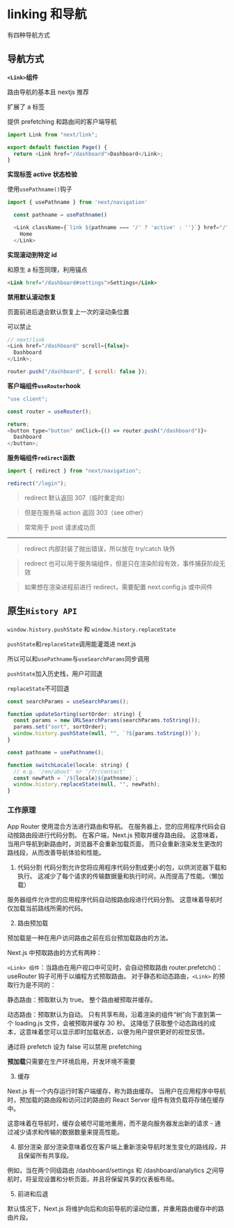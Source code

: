 # linking 和导航

有四种导航方式

## 导航方式

**`<Link>`组件**

路由导航的基本且 nextjs 推荐

扩展了 a 标签

提供 prefetching 和路由间的客户端导航

```js
import Link from "next/link";

export default function Page() {
  return <Link href="/dashboard">Dashboard</Link>;
}
```

**实现标签 active 状态检验**

使用`usePathname()`钩子

```js
import { usePathname } from 'next/navigation'

  const pathname = usePathname()

  <Link className={`link ${pathname === '/' ? 'active' : ''}`} href="/">
    Home
  </Link>
```

**实现滚动到特定 id**

和原生 a 标签同理，利用锚点

```html
<Link href="/dashboard#settings">Settings</Link>
```

**禁用默认滚动恢复**

页面前进后退会默认恢复上一次的滚动条位置

可以禁止

```js
// next/link
<Link href="/dashboard" scroll={false}>
  Dashboard
</Link>;

router.push("/dashboard", { scroll: false });
```

**客户端组件`useRouter`hook**

```js
"use client";

const router = useRouter();

return;
<button type="button" onClick={() => router.push("/dashboard")}>
  Dashboard
</button>;
```

**服务端组件`redirect`函数**

```js
import { redirect } from "next/navigation";

redirect("/login");
```

> redirect 默认返回 307（临时重定向）

> 但是在服务端 action 返回 303（see other）

> 常常用于 post 请求成功页

---

> redirect 内部封装了抛出错误，所以放在 try/catch 块外

> redirect 也可以用于服务端组件，但是只在渲染阶段有效，事件捕获阶段无效

> 如果想在渲染进程前进行 redirect，需要配置 next.config.js 或中间件

## 原生`History API`

`window.history.pushState` 和 `window.history.replaceState`

`pushState`和`replaceState`调用能灌溉进 next.js

所以可以和`usePathname`与`useSearchParams`同步调用

`pushState`加入历史栈，用户可回退

`replaceState`不可回退

```js
const searchParams = useSearchParams();

function updateSorting(sortOrder: string) {
  const params = new URLSearchParams(searchParams.toString());
  params.set("sort", sortOrder);
  window.history.pushState(null, "", `?${params.toString()}`);
}

const pathname = usePathname();

function switchLocale(locale: string) {
  // e.g. '/en/about' or '/fr/contact'
  const newPath = `/${locale}${pathname}`;
  window.history.replaceState(null, "", newPath);
}
```

### 工作原理

App Router 使用混合方法进行路由和导航。
在服务器上，您的应用程序代码会自动按路由段进行代码分割。
在客户端，Next.js 预取并缓存路由段。
这意味着，当用户导航到新路由时，浏览器不会重新加载页面，
而只会重新渲染发生更改的路线段，从而改善导航体验和性能。

1. 代码分割
   代码分割允许您将应用程序代码分割成更小的包，以供浏览器下载和执行。
   这减少了每个请求的传输数据量和执行时间，从而提高了性能。（懒加载）

服务器组件允许您的应用程序代码自动按路由段进行代码分割。
这意味着导航时仅加载当前路线所需的代码。

2. 路由预加载

预加载是一种在用户访问路由之前在后台预加载路由的方法。

Next.js 中预取路由的方式有两种：

`<Link> 组件`：当路由在用户视口中可见时，会自动预取路由
router.prefetch()：useRouter 钩子可用于以编程方式预取路由。
对于静态和动态路由，`<Link>` 的预取行为是不同的：

静态路由：预取默认为 true。 整个路由被预取并缓存。

动态路由：预取默认为自动。 只有共享布局，沿着渲染的组件“树”向下直到第一个 loading.js 文件，会被预取并缓存 30 秒。 这降低了获取整个动态路线的成本，这意味着您可以显示即时加载状态，以便为用户提供更好的视觉反馈。

通过将 prefetch 设为 false 可以禁用 prefetching

**预加载**只需要在生产环境启用，开发环境不需要

3. 缓存

Next.js 有一个内存运行时客户端缓存，称为路由缓存。
当用户在应用程序中导航时，预加载的路由段和访问过的路由的 React Server 组件有效负载将存储在缓存中。

这意味着在导航时，缓存会被尽可能地重用，而不是向服务器发出新的请求 - 通过减少请求和传输的数据数量来提高性能。

4. 部分渲染
   部分渲染意味着仅在客户端上重新渲染导航时发生变化的路线段，并且保留所有共享段。

例如，当在两个同级路由 /dashboard/settings 和 /dashboard/analytics 之间导航时，将呈现设置和分析页面，并且将保留共享的仪表板布局。

5. 前进和后退

默认情况下，Next.js 将维护向后和向前导航的滚动位置，并重用路由缓存中的路由片段。
